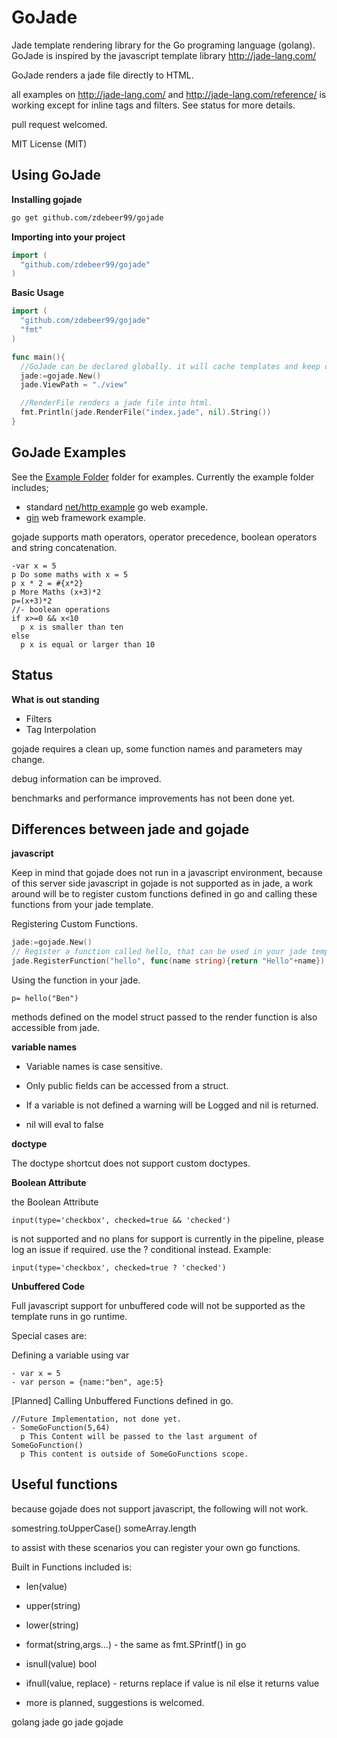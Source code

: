 # GoJade

Jade template rendering library for the Go programing language (golang). GoJade is inspired by the javascript template library http://jade-lang.com/

GoJade renders a jade file directly to HTML.

all examples on http://jade-lang.com/ and http://jade-lang.com/reference/ is working except for inline tags and filters. See status for more details.

pull request welcomed.

MIT License (MIT)


## Using GoJade


**Installing gojade**


```bash
go get github.com/zdebeer99/gojade
```


**Importing into your project**

```go
import (
  "github.com/zdebeer99/gojade"
)
```


**Basic Usage**

```go
import (
  "github.com/zdebeer99/gojade"
  "fmt"
)

func main(){
  //GoJade can be declared globally. it will cache templates and keep config information for parsing.
  jade:=gojade.New()
  jade.ViewPath = "./view"

  //RenderFile renders a jade file into html.
  fmt.Println(jade.RenderFile("index.jade", nil).String())
}

```


## GoJade Examples

See the [Example Folder](https://github.com/zdebeer99/gojade/tree/master/example)
folder for examples. Currently the example folder includes;
* standard [net/http example](http://golang.org/pkg/net/http/) go web example.
* [gin](https://gin-gonic.github.io/gin/) web framework example.


gojade supports math operators, operator precedence, boolean operators and string concatenation.

```jade
-var x = 5
p Do some maths with x = 5
p x * 2 = #{x*2}
p More Maths (x+3)*2
p=(x+3)*2
//- boolean operations
if x>=0 && x<10
  p x is smaller than ten
else
  p x is equal or larger than 10
```


## Status


**What is out standing**

- Filters
- Tag Interpolation

gojade requires a clean up, some function names and parameters may change.

debug information can be improved.

benchmarks and performance improvements has not been done yet.


## Differences between jade and gojade


**javascript**

Keep in mind that gojade does not run in a javascript environment, because of this server side javascript in gojade is not supported as in jade, a work around will be to register custom functions defined in go and calling these functions from your jade template.

Registering Custom Functions.
```go
jade:=gojade.New()
// Register a function called hello, that can be used in your jade template
jade.RegisterFunction("hello", func(name string){return "Hello"+name})
```

Using the function in your jade.
```jade
p= hello("Ben")
```
methods defined on the model struct passed to the render function is also accessible from jade.

**variable names**

* Variable names is case sensitive.

* Only public fields can be accessed from a struct.

* If a variable is not defined a warning will be Logged and nil is returned.

* nil will eval to false


**doctype**

The doctype shortcut does not support custom doctypes.


**Boolean Attribute**

the Boolean Attribute
```jade
input(type='checkbox', checked=true && 'checked')
```

is not supported and no plans for support is currently in the pipeline, please log an issue if required.
use the ? conditional instead. Example:
```jade
input(type='checkbox', checked=true ? 'checked')
```


**Unbuffered Code**

Full javascript support for unbuffered code will not be supported as the template runs in go runtime.

Special cases are:

Defining a variable using var

```jade
- var x = 5
- var person = {name:"ben", age:5}
```

[Planned] Calling Unbuffered Functions defined in go.

```jade
//Future Implementation, not done yet.
- SomeGoFunction(5,64)
  p This Content will be passed to the last argument of SomeGoFunction()
  p This content is outside of SomeGoFunctions scope.
```

## Useful functions

because gojade does not support javascript, the following will not work.

somestring.toUpperCase()
someArray.length

to assist with these scenarios you can register your own go functions.

Built in Functions included is:

* len(value)

* upper(string)

* lower(string)

* format(string,args...) - the same as fmt.SPrintf() in go

* isnull(value) bool

* ifnull(value, replace) - returns replace if value is nil else it returns value

* more is planned, suggestions is welcomed.



golang jade go jade gojade
